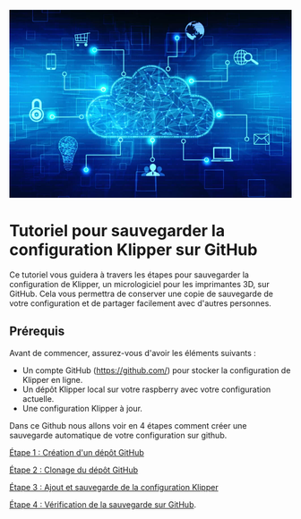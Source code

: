 ![image](https://github.com/Eloura74/Sauvegarde_Config/blob/main/Image/Installation.webp)

# Tutoriel pour sauvegarder la configuration Klipper sur GitHub

Ce tutoriel vous guidera à travers les étapes pour sauvegarder la configuration de Klipper, un micrologiciel pour les imprimantes 3D, sur GitHub. Cela vous permettra de conserver une copie de sauvegarde de votre configuration et de partager facilement avec d'autres personnes.

## Prérequis

Avant de commencer, assurez-vous d'avoir les éléments suivants :

- Un compte GitHub (https://github.com/) pour stocker la configuration de Klipper en ligne.
- Un dépôt Klipper local sur votre raspberry avec votre configuration actuelle.
- Une configuration Klipper à jour.

Dans ce Github nous allons voir en 4 étapes comment créer une sauvegarde automatique de votre configuration sur github.

[Étape 1 : Création d'un dépôt GitHub](https://github.com/Eloura74/Sauvegarde_Config/blob/main/D%C3%A9pot_Github.md)

[Étape 2 : Clonage du dépôt GitHub](https://github.com/Eloura74/Sauvegarde_Config/blob/main/Clonage_Github.md)

[Étape 3 : Ajout et sauvegarde de la configuration Klipper](https://github.com/Eloura74/Sauvegarde_Config/blob/main/Conf_Klipper.md)

[Étape 4 : Vérification de la sauvegarde sur GitHub](https://github.com/Eloura74/Sauvegarde_Config/blob/main/V%C3%A9rification.md). 



